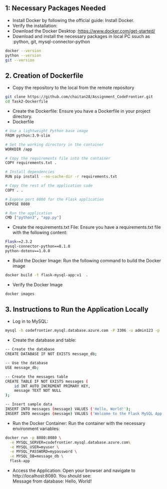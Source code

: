 ## 1: Necessary Packages Needed

- Install Docker by following the official guide: Install Docker.
- Verify the installation:
- Download the Docker Desktop :https://www.docker.com/get-started/
- Download and install the necessary packages in local PC ssuch as :python, git, mysql-connector-python 
```sh
docker --version
python --version
git --version
```
## 2. Creation of Dockerfile

- Copy the repository to the local from the remote repository
```sh
git clone https://github.com/chaitan28/Assignment_CodeFrontier.git
cd Task2-Dockerfile
```
- Create the Dockerfile: Ensure you have a Dockerfile in your project directory. 
- Dockerfile
```sh
# Use a lightweight Python base image
FROM python:3.9-slim

# Set the working directory in the container
WORKDIR /app

# Copy the requirements file into the container
COPY requirements.txt .

# Install dependencies
RUN pip install --no-cache-dir -r requirements.txt

# Copy the rest of the application code
COPY . .

# Expose port 8080 for the Flask application
EXPOSE 8080

# Run the application
CMD ["python3", "app.py"]
```
- Create the requirements.txt File:
Ensure you have a requirements.txt file with the following content:
```sh
Flask==2.3.2
mysql-connector-python==8.1.0
python-dotenv==1.0.0
```
- Build the Docker Image: Run the following command to build the Docker image
```sh
docker build -t flask-mysql-app:v1  .
```

- Verify the Docker Image
```sh
docker images
```
## 3. Instructions to Run the Application Locally

- Log in to MySQL:
```sh
mysql -h codefrontier.mysql.database.azure.com -P 3306 -u admin123 -p
```
- Create the database and table:
```sh
-- Create the database
CREATE DATABASE IF NOT EXISTS message_db;

-- Use the database
USE message_db;

-- Create the messages table
CREATE TABLE IF NOT EXISTS messages (
    id INT AUTO_INCREMENT PRIMARY KEY,
    message TEXT NOT NULL
);

-- Insert sample data
INSERT INTO messages (message) VALUES ('Hello, World!');
INSERT INTO messages (message) VALUES ('Welcome to the Flask MySQL App!');
```

- Run the Docker Container:
Run the container with the necessary environment variables:
```sh
docker run -p 8080:8080 \
  -e MYSQL_SERVER=codefrontier.mysql.database.azure.com\
  -e MYSQL_USER=myuser \
  -e MYSQL_PASSWORD=mypassword \
  -e MYSQL_DB=message_db \
  flask-app
```
- Access the Application:
Open your browser and navigate to http://localhost:8080. You should see: <br>
   Message from database: Hello, World!
